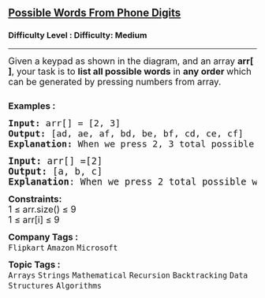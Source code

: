 <h2><a href="https://www.geeksforgeeks.org/problems/possible-words-from-phone-digits-1587115620/1">Possible Words From Phone Digits</a></h2><h3>Difficulty Level : Difficulty: Medium</h3><hr><div class="problems_problem_content__Xm_eO"><p><span style="font-size: 18px;">Given a keypad as shown in the diagram, and an&nbsp;array <strong>arr[ ]</strong>, your task is to <strong>list all possible words</strong>&nbsp;</span><span style="font-size: 18px;">in&nbsp;</span><strong style="font-size: 18px;">any order </strong><span style="font-size: 18px;">which can be generated by pressing numbers from array.</span></p>
<p><img src="https://media.geeksforgeeks.org/img-practice/PROD/addEditProblem/701199/Web/Other/a1d54f48-0118-45d8-a8ab-7551ed72df27_1685086793.png" alt=""></p>
<p><span style="font-size: 18px;"><strong>Examples :</strong></span></p>
<pre><strong style="font-size: 18px;">Input: </strong><span style="font-size: 18px;">arr[] = [2, 3]
</span><strong style="font-size: 18px;">Output: </strong><span style="font-size: 18px;">[ad, ae, af, bd, be, bf, cd, ce, cf]
</span><strong style="font-size: 18px;">Explanation: </strong><span style="font-size: 18px;">When we press 2, 3 total possible words are 3 x 3 = 9.</span></pre>
<pre><span style="font-size: 14pt;"><strong style="font-size: 14pt;">Input: </strong><span style="font-size: 14pt;">arr[] =[2]
</span><strong style="font-size: 14pt;">Output: </strong><span style="font-size: 14pt;">[a, b, c]<br></span><span style="font-size: 18.6667px;"><strong>Explanation</strong>: When we press 2 total possible words are 3.</span><span style="font-size: 14pt;"><br></span></span></pre>
<p><span style="font-size: 18px;"><strong>Constraints:</strong><br>1 ≤ arr.size() ≤ 9<br>1 ≤ arr[i] ≤ 9</span></p></div><p><span style=font-size:18px><strong>Company Tags : </strong><br><code>Flipkart</code>&nbsp;<code>Amazon</code>&nbsp;<code>Microsoft</code>&nbsp;<br><p><span style=font-size:18px><strong>Topic Tags : </strong><br><code>Arrays</code>&nbsp;<code>Strings</code>&nbsp;<code>Mathematical</code>&nbsp;<code>Recursion</code>&nbsp;<code>Backtracking</code>&nbsp;<code>Data Structures</code>&nbsp;<code>Algorithms</code>&nbsp;